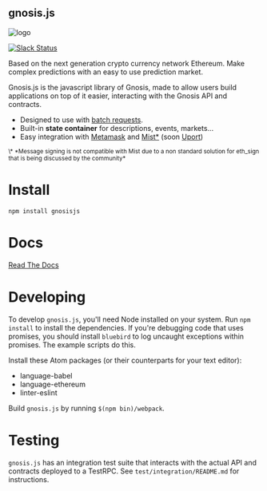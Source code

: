 gnosis.js
---------

![logo](http://gnosis.pm/static/landingpage/img/Gnosis-Logo_x2.b5a59844deda.png)

[![Slack Status](http://slack.gnosis.pm/badge.svg)](http://slack.gnosis.pm)

Based on the next generation crypto currency network Ethereum.
Make complex predictions with an easy to use prediction market.

Gnosis.js is the javascript library of Gnosis, made to allow users build
applications on top of it easier, interacting with the Gnosis API and contracts.

* Designed to use with [batch requests](https://github.com/ethereum/wiki/wiki/JavaScript-API#batch-requests).
* Built-in **state container** for descriptions, events, markets...
* Easy integration with [Metamask](https://metamask.io/) and [Mist\*](https://github.com/ethereum/mist) (soon [Uport](https://uport.me/#home))

<sub>
\* *Message signing is not compatible with Mist due to a non standard solution for eth_sign that is being discussed by the community*
</sub>

Install
==========
```
npm install gnosisjs
```

Docs
==========
[Read The Docs](http://docs.gnosis.pm/en/latest/)

Developing
==========

To develop `gnosis.js`, you'll need Node installed on your system. Run `npm install`
to install the dependencies. If you're debugging code that uses promises, you
should install `bluebird` to log uncaught exceptions within promises. The example
scripts do this.

Install these Atom packages (or their counterparts for your text editor):

- language-babel
- language-ethereum
- linter-eslint

Build `gnosis.js` by running `$(npm bin)/webpack`.

Testing
=======

`gnosis.js` has an integration test suite that interacts with the actual API
and contracts deployed to a TestRPC. See `test/integration/README.md` for instructions.
